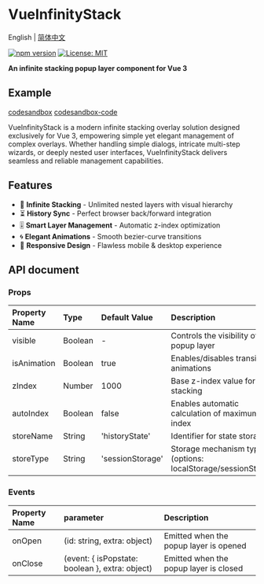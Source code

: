 # VueInfinityStack

English | [简体中文](docs/simplified-chinese.md) 

[![npm version](https://img.shields.io/npm/v/vue-infinity-stack.svg)](https://www.npmjs.com/package/vue-infinity-stack)
[![License: MIT](https://img.shields.io/badge/License-MIT-yellow.svg)](https://opensource.org/licenses/MIT)

**An infinite stacking popup layer component for Vue 3**

## Example
[codesandbox](https://cpqykl-5173.csb.app/)  [codesandbox-code](https://codesandbox.io/p/devbox/vueinfinitystack-demo-en-cpqykl)  

VueInfinityStack is a modern infinite stacking overlay solution designed exclusively for Vue 3, empowering simple yet elegant management of complex overlays. Whether handling simple dialogs, intricate multi-step wizards, or deeply nested user interfaces, VueInfinityStack delivers seamless and reliable management capabilities.

## Features
- 🌌 **Infinite Stacking** - Unlimited nested layers with visual hierarchy
- ⏳ **History Sync** - Perfect browser back/forward integration
- 🎚️ **Smart Layer Management** - Automatic z-index optimization
- 🌀 **Elegant Animations** - Smooth bezier-curve transitions
- 📱 **Responsive Design** - Flawless mobile & desktop experience

## API document

### Props
| Property Name | Type | Default Value | Description |
|:-----|:-----|:-----|:-----|
|visible|	Boolean|	-|	Controls the visibility of the popup layer|
|isAnimation|	Boolean|	true|	Enables/disables transition animations|
|zIndex|	Number|	1000|	Base z-index value for layer stacking|
|autoIndex|	Boolean|	false|	Enables automatic calculation of maximum z-index|
|storeName|	String|	'historyState'|	Identifier for state storage|
|storeType|	String|	'sessionStorage'|	Storage mechanism type (options: localStorage/sessionStorage)|

### Events

|Property Name|	parameter|	Description|
|:-----|:-----|:-----|
|onOpen|	(id: string, extra: object)	|Emitted when the popup layer is opened|
|onClose|	(event: { isPopstate: boolean }, extra: object)	|Emitted when the popup layer is closed|
